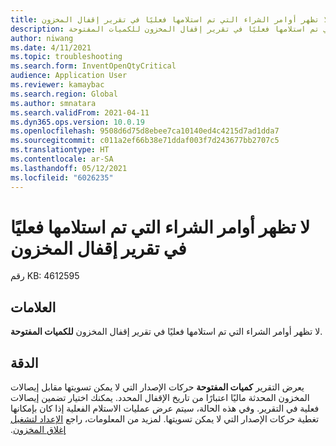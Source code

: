 ```yaml
---
title: لا تظهر أوامر الشراء التي تم استلامها فعليًا في تقرير إقفال المخزون
description: لا تظهر أوامر الشراء التي تم استلامها فعليًا في تقرير إقفال المخزون للكميات المفتوحة.
author: niwang
ms.date: 4/11/2021
ms.topic: troubleshooting
ms.search.form: InventOpenQtyCritical
audience: Application User
ms.reviewer: kamaybac
ms.search.region: Global
ms.author: smnatara
ms.search.validFrom: 2021-04-11
ms.dyn365.ops.version: 10.0.19
ms.openlocfilehash: 9508d6d75d8ebee7ca10140ed4c4215d7ad1dda7
ms.sourcegitcommit: c011a2ef66b38e71ddaf003f7d243677bb2707c5
ms.translationtype: HT
ms.contentlocale: ar-SA
ms.lasthandoff: 05/12/2021
ms.locfileid: "6026235"
---
```

# <a name="physically-received-purchase-orders-dont-appear-on-the-inventory-closing-report"></a>لا تظهر أوامر الشراء التي تم استلامها فعليًا في تقرير إقفال المخزون

رقم KB: 4612595

## <a name="symptoms"></a>العلامات

لا تظهر أوامر الشراء التي تم استلامها فعليًا في تقرير إقفال المخزون **للكميات المفتوحة**.

## <a name="resolution"></a>الدقة

يعرض التقرير **كميات المفتوحة** حركات الإصدار التي لا يمكن تسويتها مقابل إيصالات المخزون المحدثة ماليًا اعتبارًا من تاريخ الإقفال المحدد. يمكنك اختيار تضمين إيصالات فعلية في التقرير. وفي هذه الحالة، سيتم عرض عمليات الاستلام الفعلية إذا كان بإمكانها تغطية حركات الإصدار التي لا يمكن تسويتها. لمزيد من المعلومات، راجع [‏‫الإعداد لتشغيل إغلاق المخزون](/dynamicsax-2012/appuser-itpro/preparing-to-run-inventory-close).
